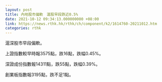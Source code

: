 ```yaml
---
layout: post
title: 內地股市偏軟　滬股早段跌近0.5%
date: 2021-10-12 09:34:13.000000000 +08:00
link: https://news.rthk.hk/rthk/ch/component/k2/1614760-20211012.htm
categories: rthk
---
```


滬深股市早段偏軟。

上證指數較早時報3575點，跌16點，跌幅0.45%。

深證成份指數報14311點，跌55點，跌幅0.39%。

創業板指數報3195點，跌不足1點。
